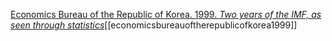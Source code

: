 [Economics Bureau of the Republic of Korea. 1999. _Two years of the IMF, as seen through statistics_](zotero://select/items/1_JK8UBHTH)[[economicsbureauoftherepublicofkorea1999]]
